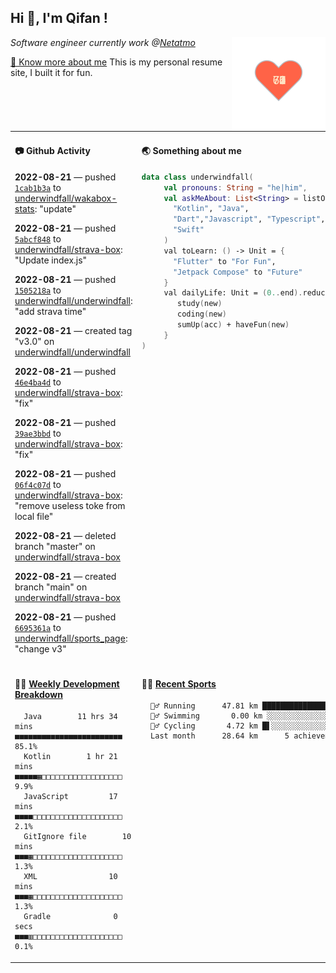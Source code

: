 <h2> Hi 👋, I'm Qifan ! </h2>
<a href="https://github.com/underwindfall/iBeats"><img align="right" width="150px" src="https://raw.githubusercontent.com/underwindfall/iBeats/main/files/heart.svg"/></a>
<p><em>Software engineer currently work @<a href="https://www.netatmo.com">Netatmo</a></em></p>
<p><a href="https://qifanyang.com/resume" target="_blank"> 🔭 Know more about me</a> This is my personal resume site, I built it for fun.</p>
<table width="960px"><tr><td valign="top" width="50%">

 #### 📷 Github Activity
 <!-- githubActivity starts -->
**2022-08-21** — pushed [`1cab1b3a`](https://github.com/underwindfall/wakabox-stats/commit/1cab1b3ac5ef2a3ccdd79d7a36a40ea3e2035f0b) to [underwindfall/wakabox-stats](https://api.github.com/repos/underwindfall/wakabox-stats): "update"

**2022-08-21** — pushed [`5abcf848`](https://github.com/underwindfall/strava-box/commit/5abcf84805f00eb6845a0a3a2c5f7701edffd577) to [underwindfall/strava-box](https://api.github.com/repos/underwindfall/strava-box): "Update index.js"

**2022-08-21** — pushed [`1505218a`](https://github.com/underwindfall/underwindfall/commit/1505218a6cda143799d4c0778b1428bb4c470999) to [underwindfall/underwindfall](https://api.github.com/repos/underwindfall/underwindfall): "add strava time"

**2022-08-21** — created tag "v3.0" on [underwindfall/underwindfall](https://api.github.com/repos/underwindfall/underwindfall)

**2022-08-21** — pushed [`46e4ba4d`](https://github.com/underwindfall/strava-box/commit/46e4ba4d98eae1fa0642aa71fb221234479bce29) to [underwindfall/strava-box](https://api.github.com/repos/underwindfall/strava-box): "fix"

**2022-08-21** — pushed [`39ae3bbd`](https://github.com/underwindfall/strava-box/commit/39ae3bbd5c99c9920abcd23578d66d51ef4dd5ff) to [underwindfall/strava-box](https://api.github.com/repos/underwindfall/strava-box): "fix"

**2022-08-21** — pushed [`06f4c07d`](https://github.com/underwindfall/strava-box/commit/06f4c07d82321092657516254adaa951e36eda6b) to [underwindfall/strava-box](https://api.github.com/repos/underwindfall/strava-box): "remove useless toke from local file"

**2022-08-21** — deleted branch "master" on [underwindfall/strava-box](https://api.github.com/repos/underwindfall/strava-box)

**2022-08-21** — created branch "main" on [underwindfall/strava-box](https://api.github.com/repos/underwindfall/strava-box)

**2022-08-21** — pushed [`6695361a`](https://github.com/underwindfall/sports_page/commit/6695361a50c0f09ce0886abc243cd2ae8afd40ae) to [underwindfall/sports_page](https://api.github.com/repos/underwindfall/sports_page): "change v3"
 <!-- githubActivity ends -->
 </td><td valign="top" width="50%">

 #### 🌏 Something about me
 <!-- profile starts -->
 ```kotlin
 data class underwindfall(
      val pronouns: String = "he|him",
      val askMeAbout: List<String> = listOf(
        "Kotlin", "Java",
        "Dart","Javascript", "Typescript",
        "Swift"
      )
      val toLearn: () -> Unit = {
        "Flutter" to "For Fun",
        "Jetpack Compose" to "Future"
      }
      val dailyLife: Unit = (0..end).reduce { acc, new ->
         study(new)
         coding(new)
         sumUp(acc) + haveFun(new)
      }
 )
 ```
 <!-- profile ends -->
 </td></tr><tr><td valign="top" width="50%">
 
 #### 🏊‍♂️ <a href="https://gist.github.com/underwindfall/377ee88ba1fabd1e93516e48ca9c61eb" target="_blank">Weekly Development Breakdown</a>
  <!-- codeTime starts -->
  ```text
    Java        11 hrs 34 mins  ■■■■■■■■■■■■■■■■■■■■■■■■  85.1%
    Kotlin        1 hr 21 mins  ■■■■■▦□□□□□□□□□□□□□□□□□□   9.9%
    JavaScript         17 mins  ■■■■□□□□□□□□□□□□□□□□□□□□   2.1%
    GitIgnore file        10 mins  ■■■▦□□□□□□□□□□□□□□□□□□□□   1.3%
    XML                10 mins  ■■■▦□□□□□□□□□□□□□□□□□□□□   1.3%
    Gradle              0 secs  ■■■▥□□□□□□□□□□□□□□□□□□□□   0.1%
  ```
  <!-- codeTime starts -->
  </td>
  <td valign="top" width="50%">

  #### 🤾‍♂️ <a href="https://gist.github.com/underwindfall/76198d6f6918f9f94d022c8ad881f98b" target="_blank">Recent Sports</a>

  <!-- Sports starts -->
  ```text
    ‍🏃‍♂️ Running      47.81 km ████████████████▍░  5.13/h
    🏊‍♂️ Swimming       0.00 km ░░░░░░░░░░░░░░░░░░  0.00/h
    🚴‍♂️ Cycling       4.72 km █▌░░░░░░░░░░░░░░░░ 14.05/h
    Last month      28.64 km      5 achievements   4:0h
  ```
  <!-- Sports ends -->
  </td></tr></table>
